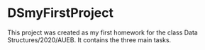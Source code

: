 # DSmyFirstProject
This project was created as my first homework for the class Data Structures/2020/AUEB.
It contains the three main tasks.
